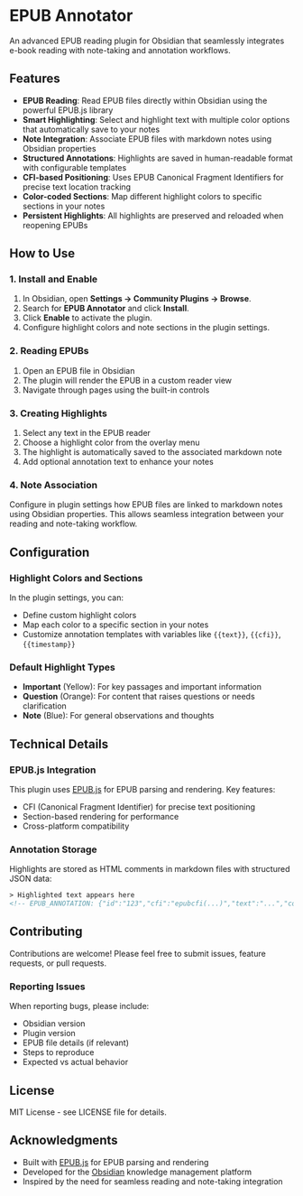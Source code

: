 # EPUB Annotator

An advanced EPUB reading plugin for Obsidian that seamlessly integrates e-book reading with note-taking and annotation workflows.

## Features

- **EPUB Reading**: Read EPUB files directly within Obsidian using the powerful EPUB.js library
- **Smart Highlighting**: Select and highlight text with multiple color options that automatically save to your notes
- **Note Integration**: Associate EPUB files with markdown notes using Obsidian properties
- **Structured Annotations**: Highlights are saved in human-readable format with configurable templates
- **CFI-based Positioning**: Uses EPUB Canonical Fragment Identifiers for precise text location tracking
- **Color-coded Sections**: Map different highlight colors to specific sections in your notes
- **Persistent Highlights**: All highlights are preserved and reloaded when reopening EPUBs

## How to Use

### 1. Install and Enable
1. In Obsidian, open **Settings → Community Plugins → Browse**.
2. Search for **EPUB Annotator** and click **Install**.
3. Click **Enable** to activate the plugin.
4. Configure highlight colors and note sections in the plugin settings.

### 2. Reading EPUBs
1. Open an EPUB file in Obsidian
2. The plugin will render the EPUB in a custom reader view
3. Navigate through pages using the built-in controls

### 3. Creating Highlights
1. Select any text in the EPUB reader
2. Choose a highlight color from the overlay menu
3. The highlight is automatically saved to the associated markdown note
4. Add optional annotation text to enhance your notes

### 4. Note Association
Configure in plugin settings how EPUB files are linked to markdown notes using Obsidian properties. This allows seamless integration between your reading and note-taking workflow.

## Configuration

### Highlight Colors and Sections
In the plugin settings, you can:
- Define custom highlight colors
- Map each color to a specific section in your notes
- Customize annotation templates with variables like `{{text}}`, `{{cfi}}`, `{{timestamp}}`

### Default Highlight Types
- **Important** (Yellow): For key passages and important information
- **Question** (Orange): For content that raises questions or needs clarification  
- **Note** (Blue): For general observations and thoughts


## Technical Details

### EPUB.js Integration
This plugin uses [EPUB.js](http://epubjs.org/documentation/0.3/) for EPUB parsing and rendering. Key features:
- CFI (Canonical Fragment Identifier) for precise text positioning
- Section-based rendering for performance
- Cross-platform compatibility

### Annotation Storage
Highlights are stored as HTML comments in markdown files with structured JSON data:
```html
> Highlighted text appears here
<!-- EPUB_ANNOTATION: {"id":"123","cfi":"epubcfi(...)","text":"...","color":"#4caf50"} -->
```

## Contributing

Contributions are welcome! Please feel free to submit issues, feature requests, or pull requests.

### Reporting Issues
When reporting bugs, please include:
- Obsidian version
- Plugin version  
- EPUB file details (if relevant)
- Steps to reproduce
- Expected vs actual behavior

## License

MIT License - see LICENSE file for details.

## Acknowledgments

- Built with [EPUB.js](https://github.com/futurepress/epub.js/) for EPUB parsing and rendering
- Developed for the [Obsidian](https://obsidian.md) knowledge management platform
- Inspired by the need for seamless reading and note-taking integration
